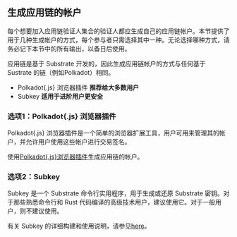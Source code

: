 ## 生成应用链的帐户

每个想要加入应用链验证人集合的验证人都应生成自己的应用链帐户。本节提供了用于几种生成帐户的方式，每个参与者只需选择其中一种。无论选择哪种方式，请务必记下本节中的所有输出，以备日后使用。

应用链是基于 Substrate 开发的，因此生成应用链帐户的方式与任何基于 Sustrate 的链（例如Polkadot）相同。

* Polkadot{.js} 浏览器插件 **​​推荐给大多数用户**
* Subkey **适用于进阶用户更安全**

### 选项1：Polkadot{.js} 浏览器插件

Polkadot{.js} 浏览器插件是一个简单的浏览器扩展工具，用户可用来管理其的帐户，并允许用户使用这些帐户进行交易签名。

使用[Polkadot{.js}浏览器插件](https://wiki.polkadot.network/docs/en/learn-account-generation#polkadotjs-browser-plugin)生成应用链的帐户。

### 选项2：Subkey

Subkey 是一个 Substrate 命令行实用程序，用于生成或还原 Substrate 密钥。对于那些熟悉命令行和 Rust 代码编译的高级技术用户，建议使用它。对于一般用户，则不建议使用。

有关 Subkey 的详细构建和使用说明，请参见[here](https://github.com/paritytech/substrate/tree/master/bin/utils/subkey)。